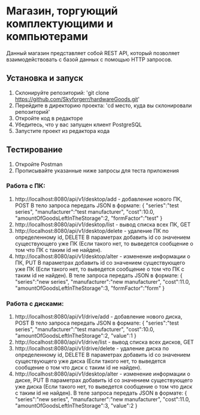 # Магазин, торгующий комплектующими и компьютерами
Данный магазин представляет собой REST API, который позволяет взаимодействовать с базой данных с помощью HTTP запросов.
## Установка и запуск
1. Склонируйте репозиторий: 'git clone https://github.com/Skyforgerr/hardwareGoods.git'
2. Перейдите в директорию проекта: 'cd место, куда вы склонировали репозиторий'
3. Откройте код в редакторе
4. Убедитесь, что у вас запущен клиент PostgreSQL
5. Запустите проект из редактора кода
## Тестирование
1. Откройте Postman
2. Прописывайте указанные ниже запросы для теста приложения
### Работа с ПК:
1. http://localhost:8080/api/v1/desktop/add - добавление нового ПК, POST
В тело запроса передать JSON в формате: 
{
    "series":"test series",
    "manufacturer":"test manufacturer",
    "cost":10.0,
    "amountOfGoodsLeftInTheStorage":2,
    "formFactor":"test"
}
2. http://localhost:8080/api/v1/desktop/list - вывод списка всех ПК, GET
3. http://localhost:8080/api/v1/desktop/delete - удаление ПК по определенному id, DELETE
В параметрах добавить id со значением существующего уже ПК (Если такого нет, то выведется сообщение о том что ПК с таким id не найден).
4. http://localhost:8080/api/v1/desktop/alter - изменение информации о ПК, PUT
В параметрах добавить id со значением существующего уже ПК (Если такого нет, то выведется сообщение о том что ПК с таким id не найден).
В теле запроса передать JSON в формате:
{
    "series":"new series",
    "manufacturer":"new manufacturer",
    "cost":11.0,
    "amountOfGoodsLeftInTheStorage":3,
    "formFactor":"form"
}
### Работа с дисками:
1. http://localhost:8080/api/v1/drive/add - добавление нового диска, POST
В тело запроса передать JSON в формате: 
{
    "series":"test series",
    "manufacturer":"test manufacturer",
    "cost":10.0,
    "amountOfGoodsLeftInTheStorage":2,
    "value":1
}
2. http://localhost:8080/api/v1/drive/list - вывод списка всех дисков, GET
3. http://localhost:8080/api/v1/drive/delete - удаление диска по определенному id, DELETE
В параметрах добавить id со значением существующего уже диска (Если такого нет, то выведется сообщение о том что диск с таким id не найден).
4. http://localhost:8080/api/v1/desktop/alter - изменение информации о диске, PUT
В параметрах добавить id со значением существующего уже диска (Если такого нет, то выведется сообщение о том что диск с таким id не найден).
В теле запроса передать JSON в формате:
{
    "series":"new series",
    "manufacturer":"new manufacturer",
    "cost":11.0,
    "amountOfGoodsLeftInTheStorage":3,
    "value":2
}
